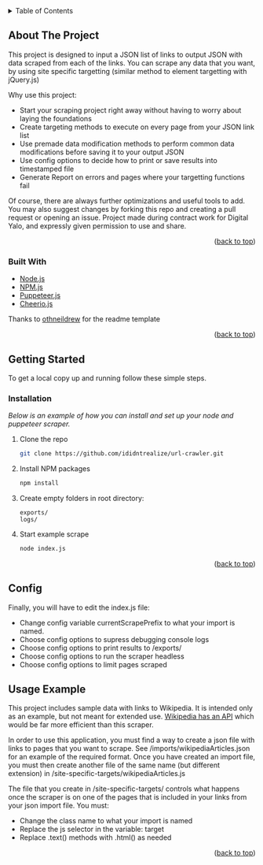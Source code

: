 
<!-- TABLE OF CONTENTS -->
<details>
  <summary>Table of Contents</summary>
  <ol>
    <li>
      <a href="#about-the-project">About The Project</a>
      <ul>
        <li><a href="#built-with">Built With</a></li>
      </ul>
    </li>
    <li>
      <a href="#getting-started">Getting Started</a>
      <ul>
        <li><a href="#installation">Installation</a></li>
      </ul>
    </li>
  </ol>
</details>



<!-- ABOUT THE PROJECT -->
## About The Project

This project is designed to input a JSON list of links to output JSON with data scraped from each of the links. You can scrape any data that you want, by using site specific targetting (similar method to element targetting with jQuery.js)

Why use this project:
* Start your scraping project right away without having to worry about laying the foundations
* Create targeting methods to execute on every page from your JSON link list
* Use premade data modification methods to perform common data modifications before saving it to your output JSON
* Use config options to decide how to print or save results into timestamped file
* Generate Report on errors and pages where your targetting functions fail

Of course, there are always further optimizations and useful tools to add. You may also suggest changes by forking this repo and creating a pull request or opening an issue. Project made during contract work for Digital Yalo, and expressly given permission to use and share.



<p align="right">(<a href="#top">back to top</a>)</p>



### Built With

* [Node.js](https://nodejs.org/)
* [NPM.js](https://www.npmjs.com/)
* [Puppeteer.js](https://github.com/puppeteer/puppeteer)
* [Cheerio.js](https://cheerio.js.org/)

Thanks to [othneildrew](https://github.com/othneildrew/Best-README-Template/blob/master/README.md) for the readme template

<p align="right">(<a href="#top">back to top</a>)</p>


<!-- GETTING STARTED -->
## Getting Started

To get a local copy up and running follow these simple steps.


### Installation

_Below is an example of how you can install and set up your node and puppeteer scraper._

1. Clone the repo
   ```sh
   git clone https://github.com/ididntrealize/url-crawler.git
   ```
2. Install NPM packages
   ```sh
   npm install
   ```
3. Create empty folders in root directory:
   ```
   exports/
   logs/
   ```
4. Start example scrape
   ```sh
   node index.js
   ```

<p align="right">(<a href="#top">back to top</a>)</p>

## Config

Finally, you will have to edit the index.js file:
* Change config variable currentScrapePrefix to what your import is named. 
* Choose config options to supress debugging console logs
* Choose config options to print results to /exports/
* Choose config options to run the scraper headless
* Choose config options to limit pages scraped

<!-- USAGE EXAMPLES -->
## Usage Example

This project includes sample data with links to Wikipedia. It is intended only as an example, but not meant for extended use. <a target="_blank" href="https://www.mediawiki.org/wiki/API:Search">Wikipedia has an API</a> which would be far more efficient than this scraper.

In order to use this application, you must find a way to create a json file with links to pages that you want to scrape. See /imports/wikipediaArticles.json for an example of the required format. Once you have created an import file, you must then create another file of the same name (but different extension) in 
/site-specific-targets/wikipediaArticles.js

The file that you create in /site-specific-targets/ controls what happens once the scraper is on one of the pages that is included in your links from your json import file. You must:
* Change the class name to what your import is named
* Replace the js selector in the variable: target
* Replace .text() methods with .html() as needed



<p align="right">(<a href="#top">back to top</a>)</p>
